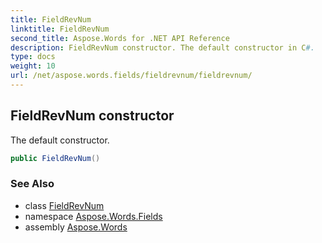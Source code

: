```yaml
---
title: FieldRevNum
linktitle: FieldRevNum
second_title: Aspose.Words for .NET API Reference
description: FieldRevNum constructor. The default constructor in C#.
type: docs
weight: 10
url: /net/aspose.words.fields/fieldrevnum/fieldrevnum/
---
```

## FieldRevNum constructor

The default constructor.

```csharp
public FieldRevNum()
```

### See Also

* class [FieldRevNum](../)
* namespace [Aspose.Words.Fields](../../fieldrevnum/)
* assembly [Aspose.Words](../../../)
